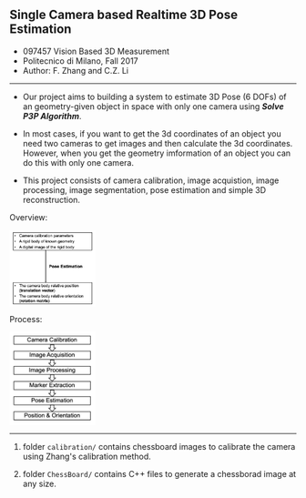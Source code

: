 ## Single Camera based Realtime 3D Pose Estimation
+ 097457 Vision Based 3D Measurement
+ Politecnico di Milano, Fall 2017
+ Author: F. Zhang and C.Z. Li

------
+ Our project aims to building a system to estimate 3D Pose (6 DOFs) of an geometry-given object in space with only one camera using ***Solve P3P Algorithm***.

+ In most cases, if you want to get the 3d coordinates of an object you need two cameras to get images and then calculate the 3d coordinates. However, when you get the geometry imformation of an object you can do this with only one camera.

+ This project consists of camera calibration, image acquistion, image processing, image segmentation, pose estimation and simple 3D reconstruction.

Overview:

<img src="https://github.com/buaazhangfan/Realtime-3D-Pose-Estimation/blob/master/pics/theory.png" width = 30% height = 50% div align=center />

Process:

<img src="https://github.com/buaazhangfan/Realtime-3D-Pose-Estimation/blob/master/pics/process.png" width = 30% height = 50% div align=center />

------
1. folder `calibration/` contains chessboard images to calibrate the camera using Zhang's calibration method.
	
2. folder `ChessBoard/` contains C++ files to generate a chessborad image at any size.





